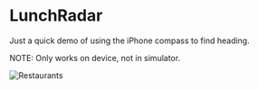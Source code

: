 # LunchRadar

Just a quick demo of using the iPhone compass to find heading.

NOTE: Only works on device, not in simulator.

![Restaurants](http://i.imgur.com/XyS9bnm.png "Restaurants")
